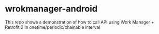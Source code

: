 # wrokmanager-android
This repo shows a demonstration of how to call API using Work Manager + Retrofit 2 in onetime/periodic/chainable interval
